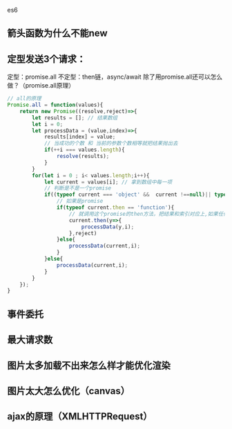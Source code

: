 es6
## 箭头函数为什么不能new
## 定型发送3个请求：
定型：promise.all
不定型：then链，async/await
除了用promise.all还可以怎么做？（promise.all原理）
```js
// all的原理
Promise.all = function(values){
    return new Promise((resolve,reject)=>{
        let results = []; // 结果数组
        let i = 0;
        let processData = (value,index)=>{
            results[index] = value;
            // 当成功的个数 和 当前的参数个数相等就把结果抛出去
            if(++i === values.length){
                resolve(results);
            }
        }
        for(let i = 0 ; i< values.length;i++){
            let current = values[i]; // 拿到数组中每一项
            // 判断是不是一个promise
            if((typeof current === 'object' &&  current !==null)|| typeof current == 'function'){
                // 如果是promise
                if(typeof current.then == 'function'){
                    // 就调用这个promise的then方法，把结果和索引对应上,如果任何一个失败了返回的proimise就是一个失败的promise
                    current.then(y=>{
                        processData(y,i);
                    },reject)
                }else{
                    processData(current,i);
                }
            }else{
                processData(current,i);
            }
        }
    });
}
```

## 事件委托

## 最大请求数

## 图片太多加载不出来怎么样才能优化渲染

## 图片太大怎么优化（canvas）

## ajax的原理（XMLHTTPRequest）
